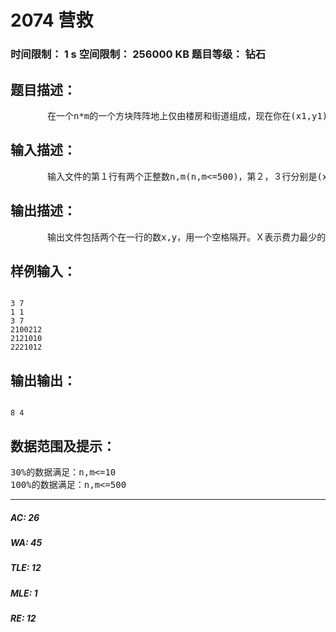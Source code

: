 # 2074 营救   
### 时间限制： 1 s     空间限制： 256000 KB     题目等级： 钻石  
## 题目描述：  

<pre>
       在一个n*m的一个方块阵阵地上仅由楼房和街道组成，现在你在(x1,y1)点，伤员在(x2,y2)点，你可以向周围的８个方向移动，也可以爬上一部分楼房。而伤员因为受了伤，动弹不得，你必须背他回来。因此你所最担心的不是你的路程长短，而是你在救援中费的力气的大小。你爬上一幢高为Ｈ的楼房，或者从高为Ｈ的楼房房顶下来，都需要花费Ｈ的力气，而没有高度落差的行走是不费力的。现在你要完成救援的任务，最少要花费多少力气呢？费力最小的情况下，你最少又要走多少路呢？这里上、下楼不算走路。
</pre>
  
  
## 输入描述：  

<pre>
       输入文件的第１行有两个正整数n,m(n,m<=500)，第２，３行分别是(x1,y1),(x2,y2)(1<=x1,x2<=n,1<=y1,y2<=m)。接下来有n行，每行m个数，第I行，第Ｊ列为1表示此处为空地，为2表示此处为房顶，为０表示此处无法攀爬。保证起点，终点不在０上，你可以假设可攀爬的楼房高度都为１。你到了(x2,y2)就表示救援成功。
</pre>
  
  
## 输出描述：  

<pre>
       输出文件包括两个在一行的数x,y，用一个空格隔开。Ｘ表示费力最少的情况下，路径的最短长度，Ｙ表示最少花费的力气量。若无法完成营救任务，则输出’0 0’（引号不输出）。
</pre>
  
  
## 样例输入：  

<pre><code>
3 7
1 1
3 7
2100212
2121010
2221012
</code></pre>
  
  
## 输出输出：  

<pre><code>
8 4
</code></pre>
  
  
## 数据范围及提示：  

<pre>
30%的数据满足：n,m<=10
100%的数据满足：n,m<=500
</pre>
  
  
***  

##### AC: 26  
##### WA: 45  
##### TLE: 12  
##### MLE: 1  
##### RE: 12  
